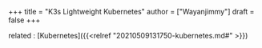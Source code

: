 +++
title = "K3s Lightweight Kubernetes"
author = ["Wayanjimmy"]
draft = false
+++

related
: [Kubernetes]({{<relref "20210509131750-kubernetes.md#" >}})
